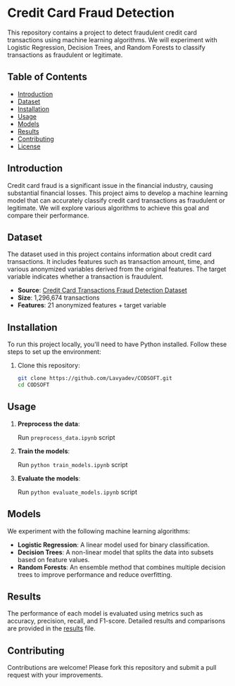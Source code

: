 # Credit Card Fraud Detection

This repository contains a project to detect fraudulent credit card transactions using machine learning algorithms. We will experiment with Logistic Regression, Decision Trees, and Random Forests to classify transactions as fraudulent or legitimate.

## Table of Contents

- [Introduction](#introduction)<br/>
- [Dataset](#dataset)<br/>
- [Installation](#installation)<br/>
- [Usage](#usage)<br/>
- [Models](#models)<br/>
- [Results](#results)<br/>
- [Contributing](#contributing)<br/>
- [License](#license)<br/>

## Introduction

Credit card fraud is a significant issue in the financial industry, causing substantial financial losses. This project aims to develop a machine learning model that can accurately classify credit card transactions as fraudulent or legitimate. We will explore various algorithms to achieve this goal and compare their performance.

## Dataset

The dataset used in this project contains information about credit card transactions. It includes features such as transaction amount, time, and various anonymized variables derived from the original features. The target variable indicates whether a transaction is fraudulent.<br/>
- **Source**: [Credit Card Transactions Fraud Detection Dataset](https://www.kaggle.com/datasets/kartik2112/fraud-detection)<br/>
- **Size**: 1,296,674 transactions<br/>
- **Features**: 21 anonymized features + target variable<br/>

## Installation

To run this project locally, you'll need to have Python installed. Follow these steps to set up the environment:<br/>
1. Clone this repository:
    ```bash
    git clone https://github.com/Lavyadev/CODSOFT.git
    cd CODSOFT
    ```

## Usage

1. **Preprocess the data**:

   Run `preprocess_data.ipynb` script
    

2. **Train the models**:

   Run `python train_models.ipynb` script
    

3. **Evaluate the models**:

   Run `python evaluate_models.ipynb` script
   

## Models

We experiment with the following machine learning algorithms:<br/>
- **Logistic Regression**: A linear model used for binary classification.<br/>
- **Decision Trees**: A non-linear model that splits the data into subsets based on feature values.<br/>
- **Random Forests**: An ensemble method that combines multiple decision trees to improve performance and reduce overfitting.<br/>

## Results

The performance of each model is evaluated using metrics such as accuracy, precision, recall, and F1-score. Detailed results and comparisons are provided in the [results](results.md) file.

## Contributing

Contributions are welcome! Please fork this repository and submit a pull request with your improvements.

